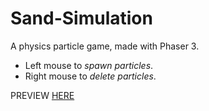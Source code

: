 # Sand-Simulation
A physics particle game, made with Phaser 3.
+ Left mouse to <em>spawn particles</em>.
+ Right mouse to <em>delete particles</em>.

PREVIEW <a href = https://htmlpreview.github.io/?https://github.com/HealliesGames/Sand-Simulation/blob/master/index.html>HERE</a>
